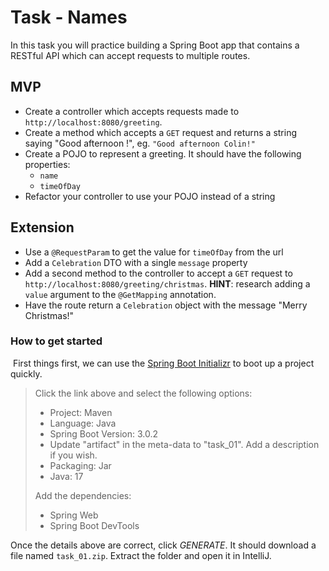 # Task - Names
In this task you will practice building a Spring Boot app that contains a RESTful API which can accept requests to multiple routes.

## MVP

- Create a controller which accepts requests made to `http://localhost:8080/greeting`. 
- Create a method which accepts a `GET` request and returns a string saying "Good afternoon <yourname>!", eg. `"Good afternoon Colin!"`
- Create a POJO to represent a greeting. It should have the following properties:
  - `name`
  - `timeOfDay`
- Refactor your controller to use your POJO instead of a string
  
## Extension
  
- Use a `@RequestParam` to get the value for `timeOfDay` from the url
- Add a `Celebration` DTO with a single `message` property
- Add a second method to the controller to accept a `GET` request to `http://localhost:8080/greeting/christmas`. **HINT**: research adding a `value` argument to the `@GetMapping` annotation.
- Have the route return a `Celebration` object with the message "Merry Christmas!"


### How to get started
​
First things first, we can use the [Spring Boot Initializr](https://start.spring.io/) to boot up a project quickly.
​
> Click the link above and select the following options:
> 
> - Project: Maven
> - Language: Java
> - Spring Boot Version: 3.0.2
> - Update "artifact" in the meta-data to "task_01". Add a description if you wish.
> - Packaging: Jar
> - Java: 17
> 
> Add the dependencies:
> 
> - Spring Web
> - Spring Boot DevTools
>

Once the details above are correct, click *GENERATE*. It should download a file named `task_01.zip`. Extract the folder and open it in IntelliJ.
